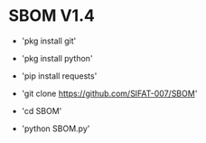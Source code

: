 # SBOM V1.4

- 'pkg install git'



- 'pkg install python'



- 'pip install requests'



- 'git clone https://github.com/SIFAT-007/SBOM'



- 'cd SBOM'


- 'python SBOM.py'

